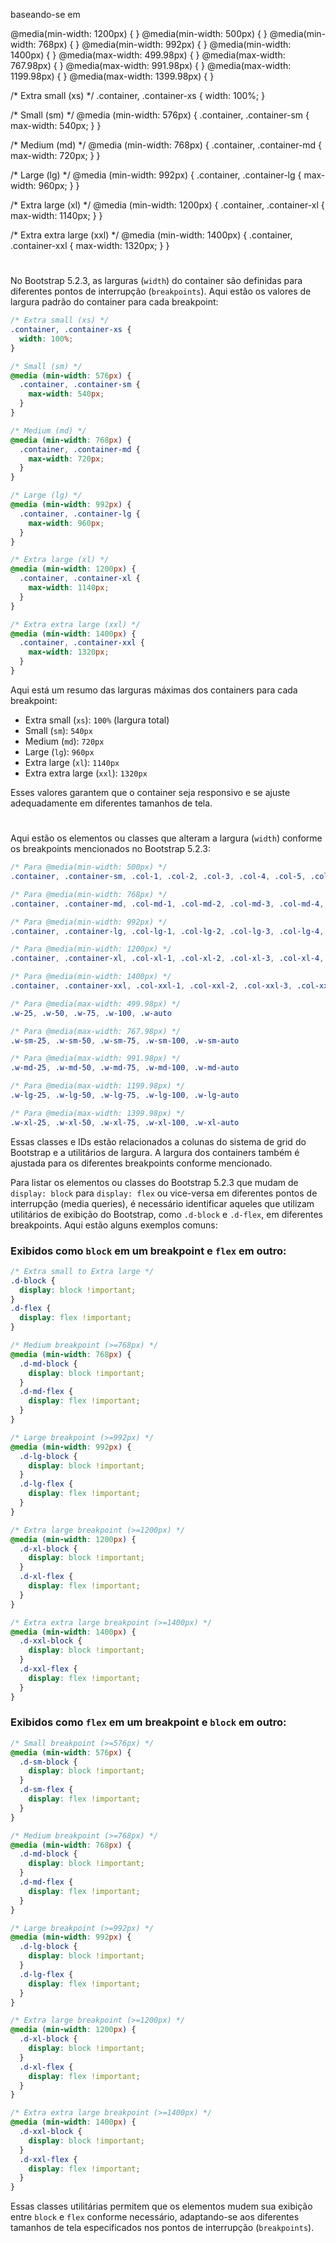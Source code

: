 baseando-se em

@media(min-width: 1200px) { }
@media(min-width: 500px) { }
@media(min-width: 768px) { }
@media(min-width: 992px) { }
@media(min-width: 1400px) { }
@media(max-width: 499.98px) { }
@media(max-width: 767.98px) { }
@media(max-width: 991.98px) { }
@media(max-width: 1199.98px) { }
@media(max-width: 1399.98px) { }


/* Extra small (xs) */
.container, .container-xs {
  width: 100%;
}

/* Small (sm) */
@media (min-width: 576px) {
  .container, .container-sm {
    max-width: 540px;
  }
}

/* Medium (md) */
@media (min-width: 768px) {
  .container, .container-md {
    max-width: 720px;
  }
}

/* Large (lg) */
@media (min-width: 992px) {
  .container, .container-lg {
    max-width: 960px;
  }
}

/* Extra large (xl) */
@media (min-width: 1200px) {
  .container, .container-xl {
    max-width: 1140px;
  }
}

/* Extra extra large (xxl) */
@media (min-width: 1400px) {
  .container, .container-xxl {
    max-width: 1320px;
  }
}

#   #######################################################################
No Bootstrap 5.2.3, as larguras (`width`) do container são definidas para diferentes pontos de interrupção (`breakpoints`). Aqui estão os valores de largura padrão do container para cada breakpoint:

```css
/* Extra small (xs) */
.container, .container-xs {
  width: 100%;
}

/* Small (sm) */
@media (min-width: 576px) {
  .container, .container-sm {
    max-width: 540px;
  }
}

/* Medium (md) */
@media (min-width: 768px) {
  .container, .container-md {
    max-width: 720px;
  }
}

/* Large (lg) */
@media (min-width: 992px) {
  .container, .container-lg {
    max-width: 960px;
  }
}

/* Extra large (xl) */
@media (min-width: 1200px) {
  .container, .container-xl {
    max-width: 1140px;
  }
}

/* Extra extra large (xxl) */
@media (min-width: 1400px) {
  .container, .container-xxl {
    max-width: 1320px;
  }
}
```

Aqui está um resumo das larguras máximas dos containers para cada breakpoint:

- Extra small (`xs`): `100%` (largura total)
- Small (`sm`): `540px`
- Medium (`md`): `720px`
- Large (`lg`): `960px`
- Extra large (`xl`): `1140px`
- Extra extra large (`xxl`): `1320px`

Esses valores garantem que o container seja responsivo e se ajuste adequadamente em diferentes tamanhos de tela.


#   #######################################################################

Aqui estão os elementos ou classes que alteram a largura (`width`) conforme os breakpoints mencionados no Bootstrap 5.2.3:

```css
/* Para @media(min-width: 500px) */
.container, .container-sm, .col-1, .col-2, .col-3, .col-4, .col-5, .col-6, .col-7, .col-8, .col-9, .col-10, .col-11, .col-12, .w-25, .w-50, .w-75, .w-100, .w-auto

/* Para @media(min-width: 768px) */
.container, .container-md, .col-md-1, .col-md-2, .col-md-3, .col-md-4, .col-md-5, .col-md-6, .col-md-7, .col-md-8, .col-md-9, .col-md-10, .col-md-11, .col-md-12, .w-md-25, .w-md-50, .w-md-75, .w-md-100, .w-md-auto

/* Para @media(min-width: 992px) */
.container, .container-lg, .col-lg-1, .col-lg-2, .col-lg-3, .col-lg-4, .col-lg-5, .col-lg-6, .col-lg-7, .col-lg-8, .col-lg-9, .col-lg-10, .col-lg-11, .col-lg-12, .w-lg-25, .w-lg-50, .w-lg-75, .w-lg-100, .w-lg-auto

/* Para @media(min-width: 1200px) */
.container, .container-xl, .col-xl-1, .col-xl-2, .col-xl-3, .col-xl-4, .col-xl-5, .col-xl-6, .col-xl-7, .col-xl-8, .col-xl-9, .col-xl-10, .col-xl-11, .col-xl-12, .w-xl-25, .w-xl-50, .w-xl-75, .w-xl-100, .w-xl-auto

/* Para @media(min-width: 1400px) */
.container, .container-xxl, .col-xxl-1, .col-xxl-2, .col-xxl-3, .col-xxl-4, .col-xxl-5, .col-xxl-6, .col-xxl-7, .col-xxl-8, .col-xxl-9, .col-xxl-10, .col-xxl-11, .col-xxl-12, .w-xxl-25, .w-xxl-50, .w-xxl-75, .w-xxl-100, .w-xxl-auto

/* Para @media(max-width: 499.98px) */
.w-25, .w-50, .w-75, .w-100, .w-auto

/* Para @media(max-width: 767.98px) */
.w-sm-25, .w-sm-50, .w-sm-75, .w-sm-100, .w-sm-auto

/* Para @media(max-width: 991.98px) */
.w-md-25, .w-md-50, .w-md-75, .w-md-100, .w-md-auto

/* Para @media(max-width: 1199.98px) */
.w-lg-25, .w-lg-50, .w-lg-75, .w-lg-100, .w-lg-auto

/* Para @media(max-width: 1399.98px) */
.w-xl-25, .w-xl-50, .w-xl-75, .w-xl-100, .w-xl-auto
```

Essas classes e IDs estão relacionados a colunas do sistema de grid do Bootstrap e a utilitários de largura. A largura dos containers também é ajustada para os diferentes breakpoints conforme mencionado.

Para listar os elementos ou classes do Bootstrap 5.2.3 que mudam de `display: block` para `display: flex` ou vice-versa em diferentes pontos de interrupção (media queries), é necessário identificar aqueles que utilizam utilitários de exibição do Bootstrap, como `.d-block` e `.d-flex`, em diferentes breakpoints. Aqui estão alguns exemplos comuns:

### Exibidos como `block` em um breakpoint e `flex` em outro:
```css
/* Extra small to Extra large */
.d-block {
  display: block !important;
}
.d-flex {
  display: flex !important;
}

/* Medium breakpoint (>=768px) */
@media (min-width: 768px) {
  .d-md-block {
    display: block !important;
  }
  .d-md-flex {
    display: flex !important;
  }
}

/* Large breakpoint (>=992px) */
@media (min-width: 992px) {
  .d-lg-block {
    display: block !important;
  }
  .d-lg-flex {
    display: flex !important;
  }
}

/* Extra large breakpoint (>=1200px) */
@media (min-width: 1200px) {
  .d-xl-block {
    display: block !important;
  }
  .d-xl-flex {
    display: flex !important;
  }
}

/* Extra extra large breakpoint (>=1400px) */
@media (min-width: 1400px) {
  .d-xxl-block {
    display: block !important;
  }
  .d-xxl-flex {
    display: flex !important;
  }
}
```

### Exibidos como `flex` em um breakpoint e `block` em outro:
```css
/* Small breakpoint (>=576px) */
@media (min-width: 576px) {
  .d-sm-block {
    display: block !important;
  }
  .d-sm-flex {
    display: flex !important;
  }
}

/* Medium breakpoint (>=768px) */
@media (min-width: 768px) {
  .d-md-block {
    display: block !important;
  }
  .d-md-flex {
    display: flex !important;
  }
}

/* Large breakpoint (>=992px) */
@media (min-width: 992px) {
  .d-lg-block {
    display: block !important;
  }
  .d-lg-flex {
    display: flex !important;
  }
}

/* Extra large breakpoint (>=1200px) */
@media (min-width: 1200px) {
  .d-xl-block {
    display: block !important;
  }
  .d-xl-flex {
    display: flex !important;
  }
}

/* Extra extra large breakpoint (>=1400px) */
@media (min-width: 1400px) {
  .d-xxl-block {
    display: block !important;
  }
  .d-xxl-flex {
    display: flex !important;
  }
}
```

Essas classes utilitárias permitem que os elementos mudem sua exibição entre `block` e `flex` conforme necessário, adaptando-se aos diferentes tamanhos de tela especificados nos pontos de interrupção (`breakpoints`).


















